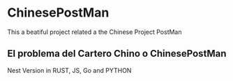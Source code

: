 # ChinesePostMan
This a beatiful project related a the Chinese Project PostMan

## El problema del Cartero Chino o ChinesePostMan


Nest Version in RUST, JS, Go and PYTHON

